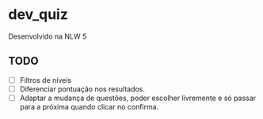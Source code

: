 # dev_quiz

Desenvolvido na NLW 5

## TODO

- [ ] Filtros de níveis 
- [ ] Diferenciar pontuação nos resultados.
- [ ] Adaptar a mudança de questões, poder escolher livremente e só passar para a próxima quando clicar no confirma.
